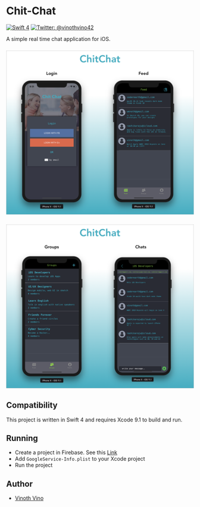 # Chit-Chat
[![Swift 4](https://img.shields.io/badge/Swift-4.0-orange.svg?style=flat)](https://swift.org)
[![Twitter: @vinothvino42](https://img.shields.io/badge/Contact-Twitter-blue.svg?style=flat)](https://twitter.com/vinothvino42)

A simple real time chat application for iOS.

<h3 align="center">
<img src="ChitChatOne.png" alt="Screenshot of Chit Chat for iOS" />
</h3>

<h3 align="center">
<img src="ChitChatTwo.png" alt="Screenshot of Chit Chat for iOS" />
</h3>

## Compatibility

This project is written in Swift 4 and requires Xcode 9.1 to build and run.

## Running

  * Create a project in Firebase. See this [Link](https://firebase.google.com/docs/ios/setup)
  * Add ```GoogleService-Info.plist``` to your Xcode project
  * Run the project

## Author

* [Vinoth Vino](https://twitter.com/vinothvino42)
